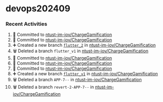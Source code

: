# devops202409

### Recent Activities
<!--START_SECTION:activity-->
1. 📝 Committed to [ntust-im-iov/ChargeGamification](https://github.com/ntust-im-iov/ChargeGamification/commit/283903ccf54d3e52ee0dadd982c38bda28ce347f)
2. 📝 Committed to [ntust-im-iov/ChargeGamification](https://github.com/ntust-im-iov/ChargeGamification/commit/ec09ba1366cfd0c5e27e672a15bdb16db0cb6184)
3. ➕ Created a new branch [`flutter_2`](https://github.com/ntust-im-iov/ChargeGamification/tree/flutter_2) in [ntust-im-iov/ChargeGamification](https://github.com/ntust-im-iov/ChargeGamification)
4. 🗑️ Deleted a branch `flutter_v1` in [ntust-im-iov/ChargeGamification](https://github.com/ntust-im-iov/ChargeGamification)
5. 📝 Committed to [ntust-im-iov/ChargeGamification](https://github.com/ntust-im-iov/ChargeGamification/commit/9d2f00f682df3545b93d56cf25173cb4766465d8)
6. 📝 Committed to [ntust-im-iov/ChargeGamification](https://github.com/ntust-im-iov/ChargeGamification/commit/1d2b3560155706268129c9f7af10327a26cd1f24)
7. 📝 Committed to [ntust-im-iov/ChargeGamification](https://github.com/ntust-im-iov/ChargeGamification/commit/236617d463f3e70864a3623b46bbcbe5cc93f8f3)
8. ➕ Created a new branch [`flutter_v1`](https://github.com/ntust-im-iov/ChargeGamification/tree/flutter_v1) in [ntust-im-iov/ChargeGamification](https://github.com/ntust-im-iov/ChargeGamification)
9. 🗑️ Deleted a branch `APP-7--` in [ntust-im-iov/ChargeGamification](https://github.com/ntust-im-iov/ChargeGamification)
10. 🗑️ Deleted a branch `revert-2-APP-7--` in [ntust-im-iov/ChargeGamification](https://github.com/ntust-im-iov/ChargeGamification)
<!--END_SECTION:activity-->
